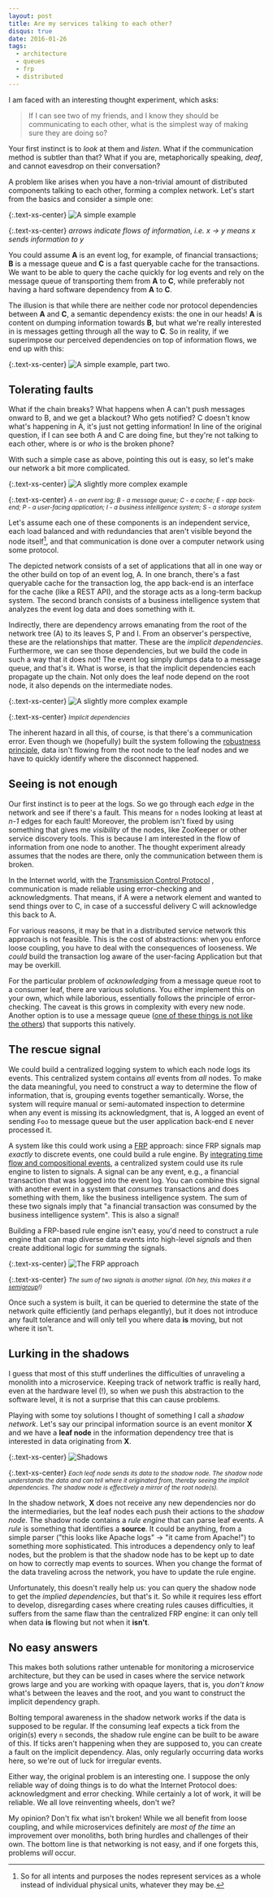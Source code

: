 ```yaml
---
layout: post
title: Are my services talking to each other?
disqus: true
date: 2016-01-26
tags: 
  - architecture
  - queues
  - frp
  - distributed
---
```


I am faced with an interesting thought experiment, which asks:

> If I can see two of my friends, and I know they should be communicating to each other, what is the
> simplest way of making sure they are doing so?

Your first instinct is to *look* at them and *listen*. What if the communication method is
subtler than that? What if you are, metaphorically speaking, *deaf*, and cannot eavesdrop on their
conversation?

A problem like arises when you have a non-trivial amount of distributed components talking to each
other, forming a complex network. Let's start from the basics and consider a simple one:

{:.text-xs-center}
![A simple example](/images/are-my-services-1-simple.png)

{:.text-xs-center}
*arrows indicate flows of information, i.e. x &rarr; y means x sends information to y*

You could assume **A** is an event log, for example, of financial transactions; **B** is a message
queue and **C** is a fast queryable cache for the transactions. We want to be able to query the
cache quickly for log events and rely on the message queue of transporting them from **A** to **C**,
while preferably not having a hard software dependency from **A** to **C**.

The illusion is that while there are neither code nor protocol dependencies between **A** and **C**,
a semantic dependency exists: the one in our heads! **A** is content on dumping information
towards **B**, but what we're really interested in is messages getting through all the way to
**C**. So in reality, if we superimpose our perceived dependencies on top of information flows, we
end up with this:

{:.text-xs-center}
![A simple example, part two.](/images/are-my-services-3-simple.png)

## Tolerating faults

What if the chain breaks? What happens when A can't push messages onward to B, and we get a
blackout? Who gets notified? C doesn't know what's happening in A, it's just not getting
information! In line of the original question, if I can see both A and C are doing fine, but they're
not talking to each other, where is or *who* is the broken phone?

With such a simple case as above, pointing this out is easy, so let's make our network a bit more
complicated.

{:.text-xs-center}
![A slightly more complex example](/images/are-my-services-2-not-so-simple.png)

{:.text-xs-center}
<small>
<em>A - an event log; B - a message queue; C - a cache; E - app back-end; P - a user-facing
application; I - a business intelligence system; S - a storage system</em>
</small>

Let's assume each one of these components is an independent service, each load balanced and with
redundancies that aren't visible beyond the node itself[^1], and that communication is done over a
computer network using some protocol.

The depicted network consists of a set of applications that all in one way or the other build on top
of an event log, A. In one branch, there's a fast queryable cache for the transaction log, the app
back-end is an interface for the cache (like a REST API), and the storage acts as a long-term backup
system. The second branch consists of a business intelligence system that analyzes the event log
data and does something with it.

Indirectly, there are dependency arrows emanating from the root of the network tree (A) to its
leaves S, P and I. From an observer's perspective, these are the relationships that matter. These
are the *implicit dependencies*. Furthermore, we can see those dependencies, but we build the code
in such a way that it does not! The event log simply dumps data to a message queue, and that's
it. What is worse, is that the implicit dependencies each propagate up the chain. Not only does the
leaf node depend on the root node, it also depends on the intermediate nodes.

{:.text-xs-center}
![A slightly more complex example](/images/are-my-services-4-not-so-simple.png)

{:.text-xs-center}
<small>
<em>Implicit dependencies</em>
</small>

The inherent hazard in all this, of course, is that there's a communication error. Even though we
(hopefully) built the system following the
[robustness principle](https://en.wikipedia.org/wiki/Robustness_principle), data isn't flowing from
the root node to the leaf nodes and we have to quickly identify where the disconnect happened.

## Seeing is not enough

Our first instinct is to peer at the logs. So we go through each *edge* in the network and see if
there's a fault. This means for `n` nodes looking at least at *n-1* edges for each fault! Moreover,
the problem isn't fixed by using something that gives me *visibility* of the nodes, like ZooKeeper
or other service discovery tools. This is because I am interested in the flow of information from
one node to another. The thought experiment already assumes that the nodes are there, only the
communication between them is broken.

In the Internet world, with the
[Transmission Control Protocol](https://en.wikipedia.org/wiki/Transmission_Control_Protocol) ,
communication is made reliable using error-checking and acknowledgments. That means, if A were a
network element and wanted to send things over to C, in case of a successful delivery C will
acknowledge this back to A.

For various reasons, it may be that in a distributed service network this approach is not
feasible. This is the cost of abstractions: when you enforce loose coupling, you have to deal with
the consequences of looseness. We *could* build the transaction log aware of the user-facing
Application but that may be overkill.

For the particular problem of *acknowledging* from a message queue root to a consumer leaf, there
are various solutions. You either implement this on your own, which while laborious, essentially
follows the principle of error-checking. The caveat is this grows in complexity with every new node.
Another option is to use a message queue
([one of these things is not like the others](https://en.wikipedia.org/wiki/Apache_Kafka)) that supports
this natively. 

## The rescue signal

We could build a centralized logging system to which each node logs its events. This centralized
system contains *all* events from *all* nodes. To make the data meaningful, you need to construct a
way to determine the flow of information, that is, grouping events together semantically. Worse, the
system will require manual or semi-automated inspection to determine when any event is missing its
acknowledgment, that is, A logged an event of sending `Foo` to message queue but the user
application back-end `E` never processed it.

A system like this could work using a
[FRP](https://en.wikipedia.org/wiki/Functional_reactive_programming) approach: since FRP signals map
*exactly* to discrete events, one could build a rule engine. By
[integrating time flow and compositional events](https://wiki.haskell.org/Functional_Reactive_Programming),
a centralized system could use its rule engine to listen to signals. A signal can be any event,
e.g., a financial transaction that was logged into the event log. You can combine this signal with
another event in a system that *consumes* transactions and does something with them, like the
business intelligence system. The sum of these two signals imply that "a financial transaction was
consumed by the business intelligence system". This is also a signal!

Building a FRP-based rule engine isn't easy, you'd need to construct a rule engine that can map
diverse data events into high-level *signals* and then create additional logic for *summing* the
signals. 

{:.text-xs-center}
![The FRP approach](/images/are-my-services-5-frp.png)

{:.text-xs-center}
<small>
<em>The sum of two signals is another signal. (Oh hey, this makes it a [semigroup](https://en.wikipedia.org/wiki/Semigroup)!)</em>
</small>

Once such a system is built, it can be queried to determine the state of the network quite
efficiently (and perhaps elegantly), but it does not introduce any fault tolerance and will only
tell you where data **is** moving, but not where it isn't.

## Lurking in the shadows

I guess that most of this stuff underlines the difficulties of unraveling a monolith into a
microservice. Keeping track of network traffic is really hard, even at the hardware level (!), so
when we push this abstraction to the software level, it is not a surprise that this can cause
problems.

Playing with some toy solutions I thought of something I call a *shadow network*. Let's say our
principal information source is an event monitor **X** and we have a **leaf node** in the
information dependency tree that is interested in data originating from **X**. 

{:.text-xs-center}
![Shadows](/images/are-my-services-6-shadow.png)

{:.text-xs-center}
<small>
<em>Each leaf node sends its data to the shadow node. The shadow node understands the data and can
tell where it originated from, thereby seeing the implicit dependencies. The shadow node is
effectively a <em>mirror</em> of the root node(s).</em>
</small>

In the shadow network, **X** does not receive any new dependencies nor do the intermediaries, but
the leaf nodes each push their actions to the *shadow node*. The shadow node contains a *rule
engine* that can parse leaf events. A *rule* is something that identifies a **source**. It could be
anything, from a simple parser ("this looks like Apache logs" &rarr; "it came from Apache!") to something
more sophisticated. This introduces a dependency only to leaf nodes, but the problem is that the
shadow node has to be kept up to date on how to correctly map events to sources. When you change the
format of the data traveling across the network, you have to update the rule engine.

Unfortunately, this doesn't really help us: you can query the shadow node to get the *implied
dependencies*, but that's it. So while it requires less effort to develop, disregarding cases where
creating rules causes difficulties, it suffers from the same flaw than the centralized FRP engine:
it can only tell when data **is** flowing but not when it **isn't**.

## No easy answers

This makes both solutions rather untenable for monitoring a microservice architecture, but they can
be used in cases where the service network grows large and you are working with opaque layers, that
is, you *don't know* what's between the leaves and the root, and you want to construct the implicit
dependency graph. 

Bolting temporal awareness in the shadow network works if the data is supposed to be regular. If the
consuming leaf expects a tick from the origin(s) every `n` seconds, the shadow rule engine can be
built to be aware of this. If ticks aren't happening when they are supposed to, you can create a
fault on the implicit dependency. Alas, only regularly occurring data works here, so we're out of
luck for irregular events.

Either way, the original problem is an interesting one. I suppose the only reliable way of doing
things is to do what the Internet Protocol does: acknowledgment and error checking. While certainly
a lot of work, it will be reliable. We all love reinventing wheels, don't we?

My opinion? Don't fix what isn't broken! While we all benefit from loose coupling, and while
microservices definitely are *most of the time* an improvement over monoliths, both bring hurdles
and challenges of their own. The bottom line is that networking is not easy, and if one forgets
this, problems *will* occur. 

[^1]: So for all intents and purposes the nodes represent services as a whole instead of individual
    physical units, whatever they may be.
